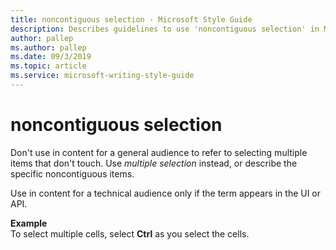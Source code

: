 ```yaml
---
title: noncontiguous selection - Microsoft Style Guide
description: Describes guidelines to use 'noncontiguous selection' in Microsoft documents and provides examples.
author: pallep
ms.author: pallep
ms.date: 09/3/2019
ms.topic: article
ms.service: microsoft-writing-style-guide
---
```


# noncontiguous selection

Don't use in content for a general audience to refer to selecting multiple items that don't touch. Use *multiple selection* instead, or describe the specific noncontiguous items. 

Use in content for a technical audience only if the term appears in the UI or API. 

**Example**  
To select multiple cells, select **Ctrl** as you select the cells. 
